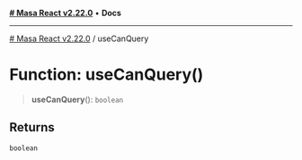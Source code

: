 [**# Masa React v2.22.0**](../README.md) • **Docs**

***

[# Masa React v2.22.0](../globals.md) / useCanQuery

# Function: useCanQuery()

> **useCanQuery**(): `boolean`

## Returns

`boolean`

